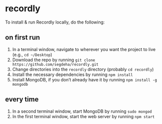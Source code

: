 # recordly

To install &amp; run Recordly locally, do the following:

## on first run

1. In a terminal window, navigate to wherever you want the project to live (e.g., `cd ~/Desktop`)
1. Download the repo by running `git clone https://github.com/segdeha/recordly.git`
1. Change directories into the `recordly` directory (probably `cd recordly`)
1. Install the necessary dependencies by running `npm install`
1. Install MongoDB, if you don’t already have it by running `npm install -g mongodb`

## every time

1. In a second terminal window, start MongoDB by running `sudo mongod`
1. In the first terminal window, start the web server by running `npm start`


